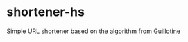 # shortener-hs
Simple URL shortener based on the algorithm from [Guillotine](https://github.com/technoweenie/guillotine)
